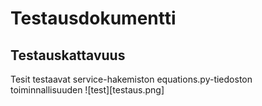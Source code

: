 # Testausdokumentti

## Testauskattavuus
Tesit testaavat service-hakemiston equations.py-tiedoston toiminnallisuuden
![test][testaus.png]
